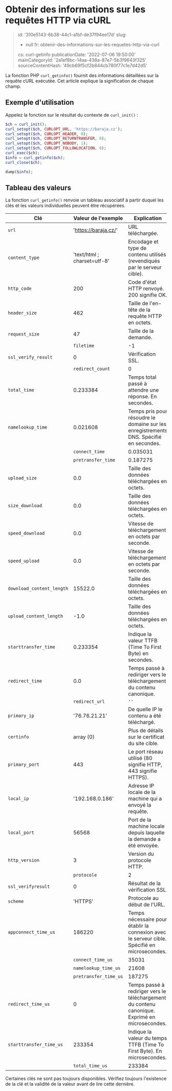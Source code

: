 Obtenir des informations sur les requêtes HTTP via cURL
=======================================================

> id: '310e5143-6b38-44c1-a1bf-de37f94ee17d'
> slug:
> 	- null
> 	fr: obtenir-des-informations-sur-les-requetes-http-via-curl
> 
> cs: curl-getinfo
> publicationDate: '2022-07-06 19:50:00'
> mainCategoryId: '2a1ef8bc-14aa-438a-87e7-5b3f9643f325'
> sourceContentHash: '49cb69f5cf2b844cb780f77c1e7d42d5'

La fonction PHP `curl_getinfo()` fournit des informations détaillées sur la requête cURL exécutée. Cet article explique la signification de chaque champ.

Exemple d'utilisation
---------------

Appelez la fonction sur le résultat du contexte de `curl_init()` :

```php
$ch = curl_init();
curl_setopt($ch, CURLOPT_URL, 'https://baraja.cz');
curl_setopt($ch, CURLOPT_HEADER, 0);
curl_setopt($ch, CURLOPT_RETURNTRANSFER, 0);
curl_setopt($ch, CURLOPT_NOBODY, 1);
curl_setopt($ch, CURLOPT_FOLLOWLOCATION, 0);
curl_exec($ch);
$info = curl_getinfo($ch);
curl_close($ch);

dump($info);
```

Tableau des valeurs
--------------

La fonction `curl_getinfo()` renvoie un tableau associatif à partir duquel les clés et les valeurs individuelles peuvent être récupérées.

| Clé | Valeur de l'exemple | Explication |
|---------------------------|----------------------------|------------------------------------------------------------------------------------|
| `url` | 'https://baraja.cz/' | URL téléchargée. |
| `content_type` | 'text/html ; charset=utf-8' | Encodage et type de contenu utilisés (revendiqués par le serveur cible). |
| `http_code` | 200 | Code d'état HTTP renvoyé. 200 signifie OK. |
| `header_size` | 462 | Taille de l'en-tête de la requête HTTP en octets. |
| `request_size` | 47 | Taille de la demande. |
| | `filetime` | -1 | Heure du fichier (réclamations du serveur). |
| `ssl_verify_result` | 0 | Vérification SSL. |
| | `redirect_count` | 0 | Nombre de redirections avant d'atteindre le document cible.
| `total_time` | 0.233384 | Temps total passé à attendre une réponse. En secondes.
| `namelookup_time` | 0.021608 | Temps pris pour résoudre le domaine sur les enregistrements DNS. Spécifié en secondes. |
| | `connect_time` | 0.035031 | Temps pour établir une connexion au serveur de destination. Spécifié en secondes. |
| | `pretransfer_time` | 0.187275 | Temps nécessaire pour transférer les données. Spécifié en secondes. |
| `upload_size` | 0.0 | Taille des données téléchargées en octets. |
| `size_download` | 0.0 | Taille des données téléchargées en octets. |
| `speed_download` | 0.0 | Vitesse de téléchargement en octets par seconde. |
| `speed_upload` | 0.0 | Vitesse de téléchargement en octets par seconde. |
| `download_content_length` | 15522.0 | Taille des données téléchargées en octets. |
| `upload_content_length` | -1.0 | Taille des données téléchargées en octets. |
| `starttransfer_time` | 0.233354 | Indique la valeur TTFB (Time To First Byte) en secondes. |
| `redirect_time` | 0.0 | Temps passé à rediriger vers le téléchargement du contenu canonique.
| | `redirect_url` | `''` | URL canonique et destination de la redirection. |
| `primary_ip` | '76.76.21.21' | De quelle IP le contenu a été téléchargé. |
| `certinfo` | array (0) | Plus de détails sur le certificat du site cible. |
| `primary_port` | 443 | Le port réseau utilisé (80 signifie HTTP, 443 signifie HTTPS). |
| `local_ip` | '192.168.0.186' | Adresse IP locale de la machine qui a envoyé la requête. |
| `local_port` | 56568 | Port de la machine locale depuis laquelle la demande a été envoyée. |
| `http_version` | 3 | Version du protocole HTTP. |
| | `protocole` | 2 | Code du protocole utilisé. | |
| `ssl_verifyresult` | 0 | Résultat de la vérification SSL. |
| `scheme` | 'HTTPS' | Protocole au début de l'URL. |
| `appconnect_time_us` | 186220 | Temps nécessaire pour établir la connexion avec le serveur cible. Spécifié en microsecondes. |
| | `connect_time_us` | 35031 | Temps de connexion au serveur de destination. Spécifié en microsecondes. | | |
| | `namelookup_time_us` | 21608 | Temps nécessaire pour réécrire le domaine via les enregistrements DNS. Spécifié en microsecondes. |
| | `pretransfer_time_us` | 187275 | Temps pris pour transférer les données. Spécifié en microsecondes. |
| `redirect_time_us` | 0 | Temps passé à rediriger vers le téléchargement du contenu canonique. Exprimé en microsecondes.
| `starttransfer_time_us` | 233354 | Indique la valeur du temps TTFB (Time To First Byte). En microsecondes. |
| | `total_time_us` | 233384 | Temps total passé à attendre une réponse. Spécifié en microsecondes. |

Certaines clés ne sont pas toujours disponibles. Vérifiez toujours l'existence de la clé et la validité de la valeur avant de lire cette dernière.
